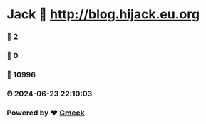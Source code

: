 # Jack :link: http://blog.hijack.eu.org 
### :page_facing_up: [2](http://blog.hijack.eu.org/tag.html) 
### :speech_balloon: 0 
### :hibiscus: 10996 
### :alarm_clock: 2024-06-23 22:10:03 
### Powered by :heart: [Gmeek](https://github.com/Meekdai/Gmeek)
